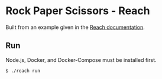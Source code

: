 # Rock Paper Scissors - Reach

Built from an example given in the [Reach documentation](https://docs.reach.sh/tut.html).

## Run

Node.js, Docker, and Docker-Compose must be installed first.

`$ ./reach run`
